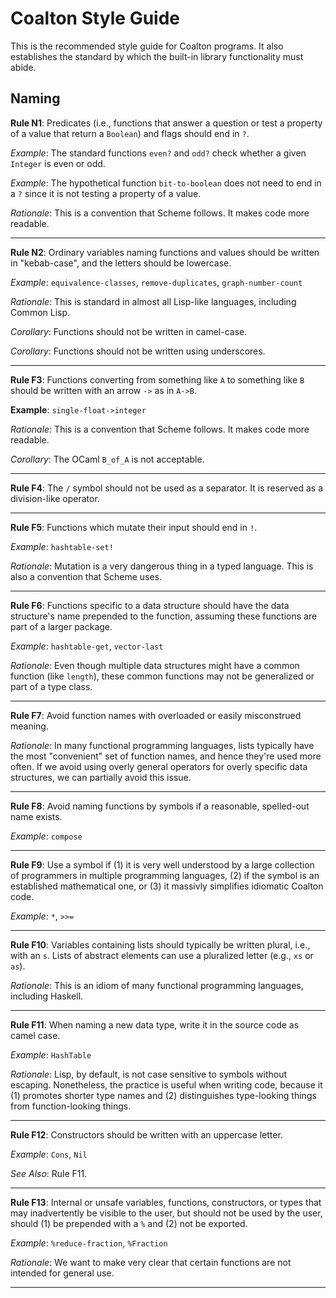 # Coalton Style Guide

This is the recommended style guide for Coalton programs. It also establishes the standard by which the built-in library functionality must abide.

## Naming

**Rule N1**: Predicates (i.e., functions that answer a question or test a property of a value that return a `Boolean`) and flags should end in `?`.

*Example*: The standard functions `even?` and `odd?` check whether a given `Integer` is even or odd.

*Example*: The hypothetical function `bit-to-boolean` does not need to end in a `?` since it is not testing a property of a value.

*Rationale*: This is a convention that Scheme follows. It makes code more readable.

***

**Rule N2**: Ordinary variables naming functions and values should be written in "kebab-case", and the letters should be lowercase.

*Example*: `equivalence-classes`, `remove-duplicates`, `graph-number-count`

*Rationale*: This is standard in almost all Lisp-like languages, including Common Lisp.

*Corollary*: Functions should not be written in camel-case.

*Corollary*: Functions should not be written using underscores.

***

**Rule F3**: Functions converting from something like `A` to something like `B` should be written with an arrow `->` as in `A->B`.

**Example**: `single-float->integer`

*Rationale*: This is a convention that Scheme follows. It makes code more readable.

*Corollary*: The OCaml `B_of_A` is not acceptable.

***

**Rule F4**: The `/` symbol should not be used as a separator. It is reserved as a division-like operator.

***

**Rule F5**: Functions which mutate their input should end in `!`.

*Example*: `hashtable-set!`

*Rationale*: Mutation is a very dangerous thing in a typed language. This is also a convention that Scheme uses.

***

**Rule F6**: Functions specific to a data structure should have the data structure's name prepended to the function, assuming these functions are part of a larger package.

*Example*: `hashtable-get`, `vector-last`

*Rationale*: Even though multiple data structures might have a common function (like `length`), these common functions may not be generalized or part of a type class.

***

**Rule F7**: Avoid function names with overloaded or easily misconstrued meaning.

*Rationale*: In many functional programming languages, lists typically have the most "convenient" set of function names, and hence they're used more often. If we avoid using overly general operators for overly specific data structures, we can partially avoid this issue.

***

**Rule F8**: Avoid naming functions by symbols if a reasonable, spelled-out name exists.

*Example*: `compose`

***

**Rule F9**: Use a symbol if (1) it is very well understood by a large collection of programmers in multiple programming languages, (2) if the symbol is an established mathematical one, or (3) it massivly simplifies idiomatic Coalton code.

*Example*: `*`, `>>=`

***

**Rule F10**: Variables containing lists should typically be written plural, i.e., with an `s`. Lists of abstract elements can use a pluralized letter (e.g., `xs` or `as`).

*Rationale*: This is an idiom of many functional programming languages, including Haskell.

***

**Rule F11**: When naming a new data type, write it in the source code as camel case.

*Example*: `HashTable`

*Rationale*: Lisp, by default, is not case sensitive to symbols without escaping. Nonetheless, the practice is useful when writing code, because it (1) promotes shorter type names and (2) distinguishes type-looking things from function-looking things.

***

**Rule F12**: Constructors should be written with an uppercase letter.

*Example*: `Cons`, `Nil`

*See Also*: Rule F11.

***

**Rule F13**: Internal or unsafe variables, functions, constructors, or types that may inadvertently be visible to the user, but should not be used by the user, should (1) be prepended with a `%` and (2) not be exported. 

*Example*: `%reduce-fraction`, `%Fraction`

*Rationale*: We want to make very clear that certain functions are not intended for general use.

***
